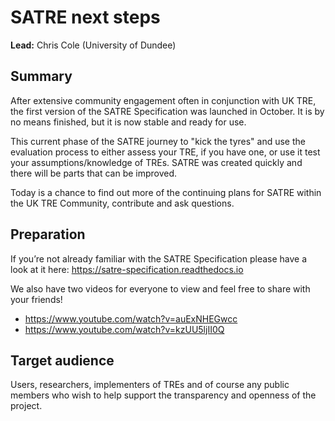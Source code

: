 # SATRE next steps

**Lead:** Chris Cole (University of Dundee)

## Summary

After extensive community engagement often in conjunction with UK TRE, the first version of the SATRE Specification was launched in October.
It is by no means finished, but it is now stable and ready for use.

This current phase of the SATRE journey to "kick the tyres" and use the evaluation process to either assess your TRE, if you have one, or use it test your assumptions/knowledge of TREs.
SATRE was created quickly and there will be parts that can be improved.

Today is a chance to find out more of the continuing plans for SATRE within the UK TRE Community, contribute and ask questions.

## Preparation

If you’re not already familiar with the SATRE Specification please have a look at it here:
https://satre-specification.readthedocs.io

We also have two videos for everyone to view and feel free to share with your friends!

- https://www.youtube.com/watch?v=auExNHEGwcc
- https://www.youtube.com/watch?v=kzUU5ljII0Q

## Target audience

Users, researchers, implementers of TREs and of course any public members who wish to help support the transparency and openness of the project.
